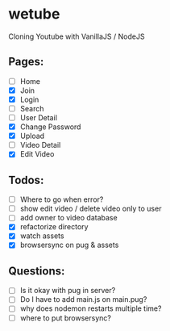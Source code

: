 # wetube

Cloning Youtube with VanillaJS / NodeJS

## Pages:

- [ ] Home
- [x] Join
- [x] Login
- [ ] Search
- [ ] User Detail
- [x] Change Password
- [x] Upload
- [ ] Video Detail
- [x] Edit Video

## Todos:

- [ ] Where to go when error?
- [ ] show edit video / delete video only to user
- [ ] add owner to video database
- [x] refactorize directory
- [x] watch assets
- [x] browsersync on pug & assets

## Questions:

- [ ] Is it okay with pug in server?
- [ ] Do I have to add main.js on main.pug?
- [ ] why does nodemon restarts multiple time?
- [ ] where to put browsersync?
